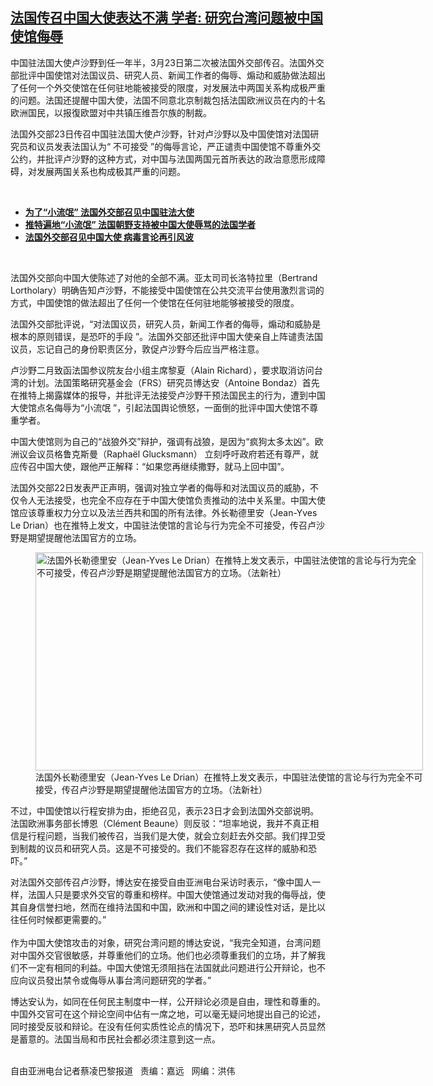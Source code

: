 <!--1616527808000-->
[法国传召中国大使表达不满  学者: 研究台湾问题被中国使馆侮辱](https://www.rfa.org/mandarin/yataibaodao/junshiwaijiao/cl-03232021151535.html)
------

<p></p><p>中国驻法国大使卢沙野到任一年半，3月23日第二次被法国外交部传召。法国外交部批评中国使馆对法国议员、研究人员、新闻工作者的侮辱、煽动和威胁做法超出了任何一个外交使馆在任何驻地能被接受的限度，对发展法中两国关系构成极严重的问题。法国还提醒中国大使，法国不同意北京制裁包括法国欧洲议员在内的十名欧洲国民，以报復欧盟对中共镇压维吾尔族的制裁。</p><p>法国外交部23日传召中国驻法国大使卢沙野，针对卢沙野以及中国使馆对法国研究员和议员发表法国认为“ 不可接受 ”的侮辱言论，严正谴责中国使馆不尊重外交公约，并批评卢沙野的这种方式，对中国与法国两国元首所表达的政治意愿形成障碍，对发展两国关系也构成极其严重的问题。</p><p><br/></p><ul><li><a href="https://www.rfa.org/mandarin/Xinwen/2-03232021103715.html"><strong>为了“小流氓” 法国外交部召见中国驻法大使</strong></a></li><li><strong><a href="https://www.rfa.org/mandarin/yataibaodao/junshiwaijiao/cl-03232021151535.html/推特遍地“小流氓” 法国朝野支持被中国大使辱骂的法国学者">推特遍地“小流氓” 法国朝野支持被中国大使辱骂的法国学者</a></strong></li><li><strong><a href="https://www.rfa.org/mandarin/Xinwen/9-04142020172954.html">法国外交部召见中国大使 病毒言论再引风波</a></strong></li></ul><p><br/></p><p>法国外交部向中国大使陈述了对他的全部不满。亚太司司长洛特拉里（Bertrand Lortholary）明确告知卢沙野，不能接受中国使馆在公共交流平台使用激烈言词的方式，中国使馆的做法超出了任何一个使馆在任何驻地能够被接受的限度。</p><p>法国外交部批评说，“对法国议员，研究人员，新闻工作者的侮辱，煽动和威胁是根本的原则错误，是恐吓的手段 ”。法国外交部还批评中国大使亲自上阵谴责法国议员，忘记自己的身份职责区分，敦促卢沙野今后应当严格注意。</p><p>卢沙野二月致函法国参议院友台小组主席黎夏（Alain Richard），要求取消访问台湾的计划。法国策略研究基金会（FRS）研究员博达安（Antoine Bondaz）首先在推特上揭露媒体的报导，并批评无法接受卢沙野干预法国民主的行为，遭到中国大使馆点名侮辱为“小流氓 ”，引起法国舆论愤怒，一面倒的批评中国大使馆不尊重学者。</p><p>中国大使馆则为自己的“战狼外交”辩护，强调有战狼，是因为“疯狗太多太凶”。欧洲议会议员格鲁克斯曼（Raphaël Glucksmann） 立刻呼吁政府若还有尊严，就应传召中国大使，跟他严正解释：“如果您再继续撒野，就马上回中国”。</p><p>法国外交部22日发表严正声明，强调对独立学者的侮辱和对法国议员的威胁，不仅令人无法接受，也完全不应存在于中国大使馆负责推动的法中关系里。中国大使馆应该尊重权力分立以及法兰西共和国的所有法律。外长勒德里安（Jean-Yves Le Drian）也在推特上发文，中国驻法使馆的言论与行为完全不可接受，传召卢沙野是期望提醒他法国官方的立场。</p><p><figure class="image-richtext image-inline captioned" style="width:620px;"><img alt="法国外长勒德里安（Jean-Yves Le Drian）在推特上发文表示，中国驻法使馆的言论与行为完全不可接受，传召卢沙野是期望提醒他法国官方的立场。（法新社）" height="349" src="https://www.rfa.org/mandarin/yataibaodao/junshiwaijiao/cl-03232021151535.html/cl0323c.jpg/@@images/82584c35-c3bb-42f6-873a-57bcfb54f339.jpeg" title="cl0323c.jpg" width="620"/><figcaption class="image-caption">法国外长勒德里安（Jean-Yves Le Drian）在推特上发文表示，中国驻法使馆的言论与行为完全不可接受，传召卢沙野是期望提醒他法国官方的立场。（法新社）</figcaption><small></small></figure></p><p>不过，中国使馆以行程安排为由，拒绝召见，表示23日才会到法国外交部说明。法国欧洲事务部长博恩（Clément Beaune）则反驳：“坦率地说，我并不真正相信是行程问题，当我们被传召，当我们是大使，就会立刻赶去外交部。我们捍卫受到制裁的议员和研究人员。这是不可接受的。我们不能容忍存在这样的威胁和恐吓。”</p><p>对法国外交部传召卢沙野，博达安在接受自由亚洲电台采访时表示，“像中国人一样，法国人只是要求外交官的尊重和榜样。中国大使馆通过发动对我的侮辱战，使其自身信誉扫地，然而在维持法国和中国，欧洲和中国之间的建设性对话，是比以往任何时候都更需要的。”<br/> <br/>作为中国大使馆攻击的对象，研究台湾问题的博达安说，“我完全知道，台湾问题对中国外交官很敏感，并尊重他们的立场。他们也必须尊重我们的立场，并了解我们不一定有相同的利益。中国大使馆无须阻挡在法国就此问题进行公开辩论，也不应向议员發出禁令或侮辱从事台湾问题研究的学者。”</p><p>博达安认为，如同在任何民主制度中一样，公开辩论必须是自由，理性和尊重的。中国外交官可在这个辩论空间中佔有一席之地，可以毫无疑问地提出自己的论述，同时接受反驳和辩论。在没有任何实质性论点的情况下，恐吓和抹黑研究人员显然是蓄意的。法国当局和市民社会都必须注意到这一点。</p><p><br/>自由亚洲电台记者蔡凌巴黎报道   责编：嘉远   网编：洪伟</p>
